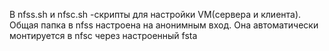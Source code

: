 В nfss.sh и nfsc.sh -скрипты для настройки VM(сервера и клиента).
Общая папка в nfss настроена на анонимным вход.
Она автоматически монтируется в nfsc через настроенный fsta
